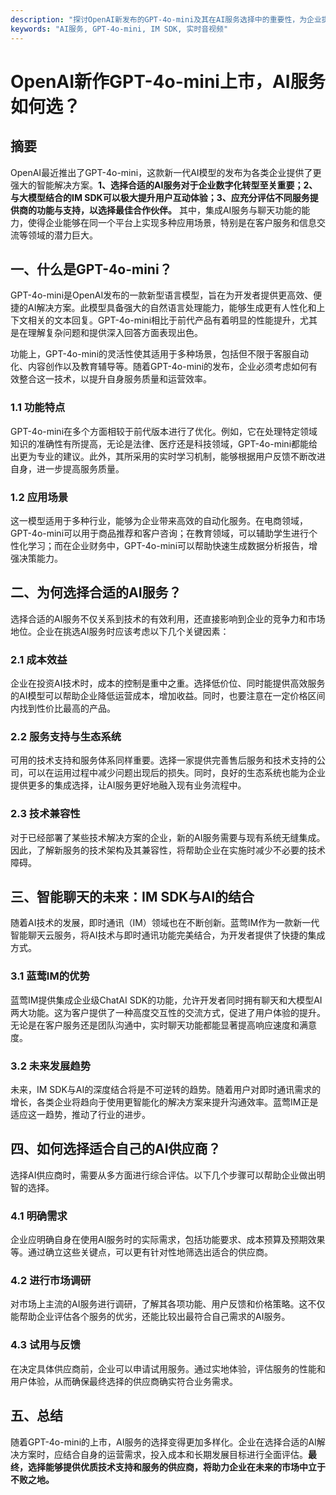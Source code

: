 ```yaml
---
description: "探讨OpenAI新发布的GPT-4o-mini及其在AI服务选择中的重要性，为企业提供全面的选型指导和建议。"
keywords: "AI服务, GPT-4o-mini, IM SDK, 实时音视频"
---
```

# OpenAI新作GPT-4o-mini上市，AI服务如何选？

## 摘要

OpenAI最近推出了GPT-4o-mini，这款新一代AI模型的发布为各类企业提供了更强大的智能解决方案。**1、选择合适的AI服务对于企业数字化转型至关重要；2、与大模型结合的IM SDK可以极大提升用户互动体验；3、应充分评估不同服务提供商的功能与支持，以选择最佳合作伙伴。** 其中，集成AI服务与聊天功能的能力，使得企业能够在同一个平台上实现多种应用场景，特别是在客户服务和信息交流等领域的潜力巨大。

## 一、什么是GPT-4o-mini？

GPT-4o-mini是OpenAI发布的一款新型语言模型，旨在为开发者提供更高效、便捷的AI解决方案。此模型具备强大的自然语言处理能力，能够生成更有人性化和上下文相关的文本回复。GPT-4o-mini相比于前代产品有着明显的性能提升，尤其是在理解复杂问题和提供深入回答方面表现出色。

功能上，GPT-4o-mini的灵活性使其适用于多种场景，包括但不限于客服自动化、内容创作以及教育辅导等。随着GPT-4o-mini的发布，企业必须考虑如何有效整合这一技术，以提升自身服务质量和运营效率。

### 1.1 功能特点

GPT-4o-mini在多个方面相较于前代版本进行了优化。例如，它在处理特定领域知识的准确性有所提高，无论是法律、医疗还是科技领域，GPT-4o-mini都能给出更为专业的建议。此外，其所采用的实时学习机制，能够根据用户反馈不断改进自身，进一步提高服务质量。

### 1.2 应用场景

这一模型适用于多种行业，能够为企业带来高效的自动化服务。在电商领域，GPT-4o-mini可以用于商品推荐和客户咨询；在教育领域，可以辅助学生进行个性化学习；而在企业财务中，GPT-4o-mini可以帮助快速生成数据分析报告，增强决策能力。

## 二、为何选择合适的AI服务？

选择合适的AI服务不仅关系到技术的有效利用，还直接影响到企业的竞争力和市场地位。企业在挑选AI服务时应该考虑以下几个关键因素：

### 2.1 成本效益

企业在投资AI技术时，成本的控制是重中之重。选择低价位、同时能提供高效服务的AI模型可以帮助企业降低运营成本，增加收益。同时，也要注意在一定价格区间内找到性价比最高的产品。

### 2.2 服务支持与生态系统

可用的技术支持和服务体系同样重要。选择一家提供完善售后服务和技术支持的公司，可以在运用过程中减少问题出现后的损失。同时，良好的生态系统也能为企业提供更多的集成选择，让AI服务更好地融入现有业务流程中。

### 2.3 技术兼容性

对于已经部署了某些技术解决方案的企业，新的AI服务需要与现有系统无缝集成。因此，了解新服务的技术架构及其兼容性，将帮助企业在实施时减少不必要的技术障碍。

## 三、智能聊天的未来：IM SDK与AI的结合

随着AI技术的发展，即时通讯（IM）领域也在不断创新。蓝莺IM作为一款新一代智能聊天云服务，将AI技术与即时通讯功能完美结合，为开发者提供了快捷的集成方式。

### 3.1 蓝莺IM的优势

蓝莺IM提供集成企业级ChatAI SDK的功能，允许开发者同时拥有聊天和大模型AI两大功能。这为客户提供了一种高度交互性的交流方式，促进了用户体验的提升。无论是在客户服务还是团队沟通中，实时聊天功能都能显著提高响应速度和满意度。

### 3.2 未来发展趋势

未来，IM SDK与AI的深度结合将是不可逆转的趋势。随着用户对即时通讯需求的增长，各类企业将趋向于使用更智能化的解决方案来提升沟通效率。蓝莺IM正是适应这一趋势，推动了行业的进步。

## 四、如何选择适合自己的AI供应商？

选择AI供应商时，需要从多方面进行综合评估。以下几个步骤可以帮助企业做出明智的选择。

### 4.1 明确需求

企业应明确自身在使用AI服务时的实际需求，包括功能要求、成本预算及预期效果等。通过确立这些关键点，可以更有针对性地筛选出适合的供应商。

### 4.2 进行市场调研

对市场上主流的AI服务进行调研，了解其各项功能、用户反馈和价格策略。这不仅能帮助企业评估各个服务的优劣，还能比较出最符合自己需求的AI服务。

### 4.3 试用与反馈

在决定具体供应商前，企业可以申请试用服务。通过实地体验，评估服务的性能和用户体验，从而确保最终选择的供应商确实符合业务需求。

## 五、总结

随着GPT-4o-mini的上市，AI服务的选择变得更加多样化。企业在选择合适的AI解决方案时，应结合自身的运营需求，投入成本和长期发展目标进行全面评估。**最终，选择能够提供优质技术支持和服务的供应商，将助力企业在未来的市场中立于不败之地。**
